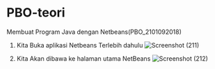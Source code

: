 # PBO-teori
Membuat Program Java dengan Netbeans(PBO_2101092018)

1. Kita Buka aplikasi Netbeans Terlebih dahulu
![Screenshot (211)](https://user-images.githubusercontent.com/114378007/211190690-4bb6deb2-fa3d-4a56-adbb-74ee6a2b1fa3.png)

2. Kita Akan dibawa ke halaman utama NetBeans
![Screenshot (212)](https://user-images.githubusercontent.com/114378007/211190778-9d4f1fac-f614-4100-a6de-994100dec6df.png)

